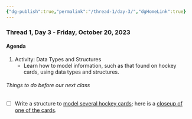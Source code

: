 ```yaml
---
{"dg-publish":true,"permalink":"/thread-1/day-3/","dgHomeLink":true}
---
```


### Thread 1, Day 3 - Friday, October 20, 2023
#### Agenda
1. Activity: Data Types and Structures
	- Learn how to model information, such as that found on hockey cards, using data types and structures.
###### Things to do before our next class
- [ ] Write a structure to [model several hockey cards](https://russellgordon.ca/lcs/2023-24/ics3u/album-of-retro-75-custom-hockey-cards.jpg); here is a [closeup of one of the cards](https://russellgordon.ca/lcs/2023-24/ics3u/retro-75-hockey-card-template.jpg).
